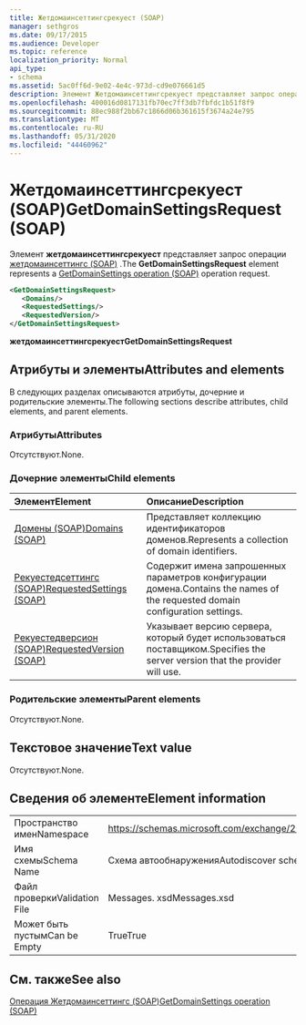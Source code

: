 ```yaml
---
title: Жетдомаинсеттингсрекуест (SOAP)
manager: sethgros
ms.date: 09/17/2015
ms.audience: Developer
ms.topic: reference
localization_priority: Normal
api_type:
- schema
ms.assetid: 5ac0ff6d-9e02-4e4c-973d-cd9e076661d5
description: Элемент Жетдомаинсеттингсрекуест представляет запрос операции Жетдомаинсеттингс (SOAP).
ms.openlocfilehash: 400016d0817131fb70ec7ff3db7fbfdc1b51f8f9
ms.sourcegitcommit: 88ec988f2bb67c1866d06b361615f3674a24e795
ms.translationtype: MT
ms.contentlocale: ru-RU
ms.lasthandoff: 05/31/2020
ms.locfileid: "44460962"
---
```

# <a name="getdomainsettingsrequest-soap"></a><span data-ttu-id="3749b-103">Жетдомаинсеттингсрекуест (SOAP)</span><span class="sxs-lookup"><span data-stu-id="3749b-103">GetDomainSettingsRequest (SOAP)</span></span>

<span data-ttu-id="3749b-104">Элемент **жетдомаинсеттингсрекуест** представляет запрос операции [жетдомаинсеттингс (SOAP)](getdomainsettings-operation-soap.md) .</span><span class="sxs-lookup"><span data-stu-id="3749b-104">The **GetDomainSettingsRequest** element represents a [GetDomainSettings operation (SOAP)](getdomainsettings-operation-soap.md) operation request.</span></span> 
  
```XML
<GetDomainSettingsRequest>
   <Domains/>
   <RequestedSettings/>
   <RequestedVersion/>
</GetDomainSettingsRequest>
```

 <span data-ttu-id="3749b-105">**жетдомаинсеттингсрекуест**</span><span class="sxs-lookup"><span data-stu-id="3749b-105">**GetDomainSettingsRequest**</span></span>
## <a name="attributes-and-elements"></a><span data-ttu-id="3749b-106">Атрибуты и элементы</span><span class="sxs-lookup"><span data-stu-id="3749b-106">Attributes and elements</span></span>

<span data-ttu-id="3749b-107">В следующих разделах описываются атрибуты, дочерние и родительские элементы.</span><span class="sxs-lookup"><span data-stu-id="3749b-107">The following sections describe attributes, child elements, and parent elements.</span></span>
  
### <a name="attributes"></a><span data-ttu-id="3749b-108">Атрибуты</span><span class="sxs-lookup"><span data-stu-id="3749b-108">Attributes</span></span>

<span data-ttu-id="3749b-109">Отсутствуют.</span><span class="sxs-lookup"><span data-stu-id="3749b-109">None.</span></span>
  
### <a name="child-elements"></a><span data-ttu-id="3749b-110">Дочерние элементы</span><span class="sxs-lookup"><span data-stu-id="3749b-110">Child elements</span></span>

|<span data-ttu-id="3749b-111">**Элемент**</span><span class="sxs-lookup"><span data-stu-id="3749b-111">**Element**</span></span>|<span data-ttu-id="3749b-112">**Описание**</span><span class="sxs-lookup"><span data-stu-id="3749b-112">**Description**</span></span>|
|:-----|:-----|
|[<span data-ttu-id="3749b-113">Домены (SOAP)</span><span class="sxs-lookup"><span data-stu-id="3749b-113">Domains (SOAP)</span></span>](domains-soap.md) <br/> |<span data-ttu-id="3749b-114">Представляет коллекцию идентификаторов доменов.</span><span class="sxs-lookup"><span data-stu-id="3749b-114">Represents a collection of domain identifiers.</span></span>  <br/> |
|[<span data-ttu-id="3749b-115">Рекуестедсеттингс (SOAP)</span><span class="sxs-lookup"><span data-stu-id="3749b-115">RequestedSettings (SOAP)</span></span>](requestedsettings-soap.md) <br/> |<span data-ttu-id="3749b-116">Содержит имена запрошенных параметров конфигурации домена.</span><span class="sxs-lookup"><span data-stu-id="3749b-116">Contains the names of the requested domain configuration settings.</span></span>  <br/> |
|[<span data-ttu-id="3749b-117">Рекуестедверсион (SOAP)</span><span class="sxs-lookup"><span data-stu-id="3749b-117">RequestedVersion (SOAP)</span></span>](requestedversion-soap.md) <br/> |<span data-ttu-id="3749b-118">Указывает версию сервера, который будет использоваться поставщиком.</span><span class="sxs-lookup"><span data-stu-id="3749b-118">Specifies the server version that the provider will use.</span></span>  <br/> |
   
### <a name="parent-elements"></a><span data-ttu-id="3749b-119">Родительские элементы</span><span class="sxs-lookup"><span data-stu-id="3749b-119">Parent elements</span></span>

<span data-ttu-id="3749b-120">Отсутствуют.</span><span class="sxs-lookup"><span data-stu-id="3749b-120">None.</span></span>
  
## <a name="text-value"></a><span data-ttu-id="3749b-121">Текстовое значение</span><span class="sxs-lookup"><span data-stu-id="3749b-121">Text value</span></span>

<span data-ttu-id="3749b-122">Отсутствуют.</span><span class="sxs-lookup"><span data-stu-id="3749b-122">None.</span></span>
  
## <a name="element-information"></a><span data-ttu-id="3749b-123">Сведения об элементе</span><span class="sxs-lookup"><span data-stu-id="3749b-123">Element information</span></span>

|||
|:-----|:-----|
|<span data-ttu-id="3749b-124">Пространство имен</span><span class="sxs-lookup"><span data-stu-id="3749b-124">Namespace</span></span>  <br/> |https://schemas.microsoft.com/exchange/2010/Autodiscover  <br/> |
|<span data-ttu-id="3749b-125">Имя схемы</span><span class="sxs-lookup"><span data-stu-id="3749b-125">Schema Name</span></span>  <br/> |<span data-ttu-id="3749b-126">Схема автообнаружения</span><span class="sxs-lookup"><span data-stu-id="3749b-126">Autodiscover schema</span></span>  <br/> |
|<span data-ttu-id="3749b-127">Файл проверки</span><span class="sxs-lookup"><span data-stu-id="3749b-127">Validation File</span></span>  <br/> |<span data-ttu-id="3749b-128">Messages. xsd</span><span class="sxs-lookup"><span data-stu-id="3749b-128">Messages.xsd</span></span>  <br/> |
|<span data-ttu-id="3749b-129">Может быть пустым</span><span class="sxs-lookup"><span data-stu-id="3749b-129">Can be Empty</span></span>  <br/> |<span data-ttu-id="3749b-130">True</span><span class="sxs-lookup"><span data-stu-id="3749b-130">True</span></span>  <br/> |
   
## <a name="see-also"></a><span data-ttu-id="3749b-131">См. также</span><span class="sxs-lookup"><span data-stu-id="3749b-131">See also</span></span>



[<span data-ttu-id="3749b-132">Операция Жетдомаинсеттингс (SOAP)</span><span class="sxs-lookup"><span data-stu-id="3749b-132">GetDomainSettings operation (SOAP)</span></span>](getdomainsettings-operation-soap.md)

